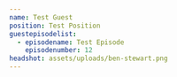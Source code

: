 ```yaml
---
name: Test Guest
position: Test Position
guestepisodelist:
  - episodename: Test Episode
    episodenumber: 12
headshot: assets/uploads/ben-stewart.png
---
```

